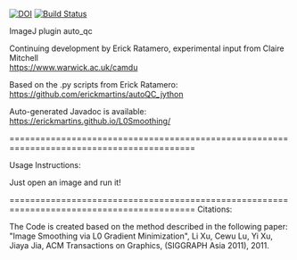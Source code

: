 [![DOI](https://zenodo.org/badge/174155899.svg)](https://zenodo.org/badge/latestdoi/174155899) [![Build Status](https://travis-ci.com/erickmartins/CostedBookings.svg?branch=master)](https://travis-ci.com/erickmartins/CostedBookings)



ImageJ plugin auto_qc


Continuing development by Erick Ratamero, experimental input from Claire Mitchell  
https://www.warwick.ac.uk/camdu


Based on the .py scripts from Erick Ratamero:  
https://github.com/erickmartins/autoQC_jython


Auto-generated Javadoc is available:  
https://erickmartins.github.io/L0Smoothing/

==========================================================================================

Usage Instructions:

Just open an image and run it!  



==========================================================================================
Citations:


The Code is created based on the method described in the following paper:  
"Image Smoothing via L0 Gradient Minimization", Li Xu, Cewu Lu, Yi Xu, Jiaya Jia, ACM Transactions on Graphics, (SIGGRAPH Asia 2011), 2011.  




